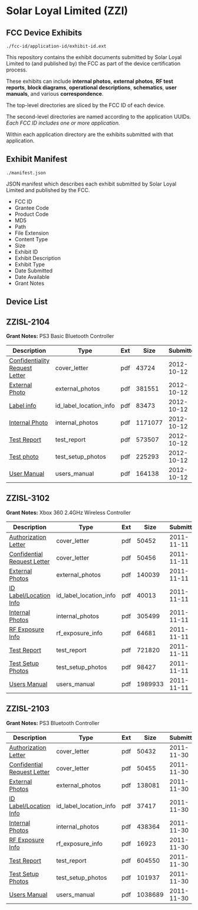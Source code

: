 # Solar Loyal Limited (ZZI)
## FCC Device Exhibits

```
./fcc-id/application-id/exhibit-id.ext
```

This repository contains the exhibit documents submitted by Solar Loyal Limited to (and published by) the FCC as part of the device certification process.

These exhibits can include **internal photos**, **external photos**, **RF test reports**, **block diagrams**, **operational descriptions**, **schematics**, **user manuals**, and various **correspondence**.

The top-level directories are sliced by the FCC ID of each device.

The second-level directories are named according to the application UUIDs. *Each FCC ID includes one or more application.*

Within each application directory are the exhibits submitted with that application. 

## Exhibit Manifest

```
./manifest.json
```

JSON manifest which describes each exhibit submitted by Solar Loyal Limited and published by the FCC.

- FCC ID
- Grantee Code
- Product Code
- MD5
- Path
- File Extension
- Content Type
- Size
- Exhibit ID
- Exhibit Description
- Exhibit Type
- Date Submitted
- Date Available
- Grant Notes

## Device List
## ZZISL-2104
**Grant Notes:** PS3 Basic Bluetooth Controller

| Description | Type | Ext | Size | Submitted | Available |
| ----------- | ---- | --- | ---- | --------- | --------- |
| [Confidentiality Request Letter](ZZISL-2104/ee6937e3349d6e35648e2686f7090380/1813021.pdf) | cover_letter | pdf | 43724 | 2012-10-12 | 2012-10-12 |
| [External Photo](ZZISL-2104/ee6937e3349d6e35648e2686f7090380/1813022.pdf) | external_photos | pdf | 381551 | 2012-10-12 | 2012-10-12 |
| [Label info](ZZISL-2104/ee6937e3349d6e35648e2686f7090380/1813024.pdf) | id_label_location_info | pdf | 83473 | 2012-10-12 | 2012-10-12 |
| [Internal Photo](ZZISL-2104/ee6937e3349d6e35648e2686f7090380/1813023.pdf) | internal_photos | pdf | 1171077 | 2012-10-12 | 2012-10-12 |
| [Test Report](ZZISL-2104/ee6937e3349d6e35648e2686f7090380/1813025.pdf) | test_report | pdf | 573507 | 2012-10-12 | 2012-10-12 |
| [Test photo](ZZISL-2104/ee6937e3349d6e35648e2686f7090380/1813026.pdf) | test_setup_photos | pdf | 225293 | 2012-10-12 | 2012-10-12 |
| [User Manual](ZZISL-2104/ee6937e3349d6e35648e2686f7090380/1813027.pdf) | users_manual | pdf | 164138 | 2012-10-12 | 2012-10-12 |
## ZZISL-3102
**Grant Notes:** Xbox 360 2.4GHz Wireless Controller

| Description | Type | Ext | Size | Submitted | Available |
| ----------- | ---- | --- | ---- | --------- | --------- |
| [Authorization Letter](ZZISL-3102/2c6beb82e959f0a7260b0dbeaada4e5b/1580115.pdf) | cover_letter | pdf | 50452 | 2011-11-11 | 2011-11-11 |
| [Confidential Request Letter](ZZISL-3102/2c6beb82e959f0a7260b0dbeaada4e5b/1580116.pdf) | cover_letter | pdf | 50456 | 2011-11-11 | 2011-11-11 |
| [External Photos](ZZISL-3102/2c6beb82e959f0a7260b0dbeaada4e5b/1580118.pdf) | external_photos | pdf | 140039 | 2011-11-11 | 2011-11-11 |
| [ID Label/Location Info](ZZISL-3102/2c6beb82e959f0a7260b0dbeaada4e5b/1580119.pdf) | id_label_location_info | pdf | 40013 | 2011-11-11 | 2011-11-11 |
| [Internal Photos](ZZISL-3102/2c6beb82e959f0a7260b0dbeaada4e5b/1580120.pdf) | internal_photos | pdf | 305499 | 2011-11-11 | 2011-11-11 |
| [RF Exposure Info](ZZISL-3102/2c6beb82e959f0a7260b0dbeaada4e5b/1580122.pdf) | rf_exposure_info | pdf | 64681 | 2011-11-11 | 2011-11-11 |
| [Test Report](ZZISL-3102/2c6beb82e959f0a7260b0dbeaada4e5b/1580124.pdf) | test_report | pdf | 721820 | 2011-11-11 | 2011-11-11 |
| [Test Setup Photos](ZZISL-3102/2c6beb82e959f0a7260b0dbeaada4e5b/1580125.pdf) | test_setup_photos | pdf | 98427 | 2011-11-11 | 2011-11-11 |
| [Users Manual](ZZISL-3102/2c6beb82e959f0a7260b0dbeaada4e5b/1580126.pdf) | users_manual | pdf | 1989933 | 2011-11-11 | 2011-11-11 |
## ZZISL-2103
**Grant Notes:** PS3 Bluetooth Controller

| Description | Type | Ext | Size | Submitted | Available |
| ----------- | ---- | --- | ---- | --------- | --------- |
| [Authorization Letter](ZZISL-2103/3884f74f8d91aecffc3199b03243f598/1591685.pdf) | cover_letter | pdf | 50432 | 2011-11-30 | 2011-11-30 |
| [Confidential Request Letter](ZZISL-2103/3884f74f8d91aecffc3199b03243f598/1591686.pdf) | cover_letter | pdf | 50455 | 2011-11-30 | 2011-11-30 |
| [External Photos](ZZISL-2103/3884f74f8d91aecffc3199b03243f598/1591688.pdf) | external_photos | pdf | 138081 | 2011-11-30 | 2011-11-30 |
| [ID Label/Location Info](ZZISL-2103/3884f74f8d91aecffc3199b03243f598/1591689.pdf) | id_label_location_info | pdf | 37417 | 2011-11-30 | 2011-11-30 |
| [Internal Photos](ZZISL-2103/3884f74f8d91aecffc3199b03243f598/1591690.pdf) | internal_photos | pdf | 438364 | 2011-11-30 | 2011-11-30 |
| [RF Exposure Info](ZZISL-2103/3884f74f8d91aecffc3199b03243f598/1591692.pdf) | rf_exposure_info | pdf | 16923 | 2011-11-30 | 2011-11-30 |
| [Test Report](ZZISL-2103/3884f74f8d91aecffc3199b03243f598/1591694.pdf) | test_report | pdf | 604550 | 2011-11-30 | 2011-11-30 |
| [Test Setup Photos](ZZISL-2103/3884f74f8d91aecffc3199b03243f598/1591695.pdf) | test_setup_photos | pdf | 101937 | 2011-11-30 | 2011-11-30 |
| [Users Manual](ZZISL-2103/3884f74f8d91aecffc3199b03243f598/1591696.pdf) | users_manual | pdf | 1038689 | 2011-11-30 | 2011-11-30 |
